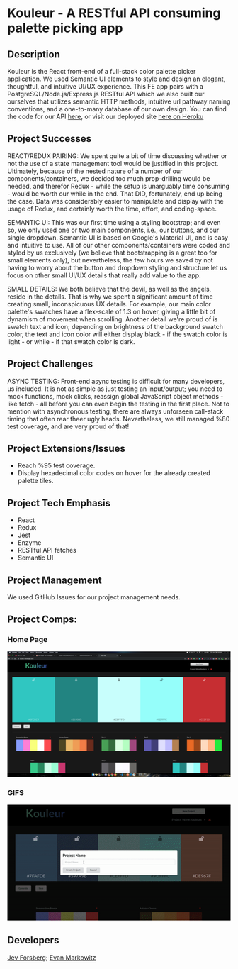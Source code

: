 # Kouleur - A RESTful API consuming palette picking app

## Description

Kouleur is the React front-end of a full-stack color palette picker application. We used Semantic UI elements to style and design an elegant, thoughtful, and intuitive UI/UX experience. This FE app pairs with a PostgreSQL/Node.js/Express.js RESTful API which we also built our ourselves that utilizes semantic HTTP methods, intuitive url pathway naming conventions, and a one-to-many database of our own design. You can find the code for our API [here](https://github.com/baldm0mma/kouleur-api), or visit our deployed site [here on Heroku](https://kouleur.herokuapp.com/)

## Project Successes

REACT/REDUX PAIRING: We spent quite a bit of time discussing whether or not the use of a state management tool would be justified in this project. Ultimately, because of the nested nature of a number of our components/containers, we decided too much prop-drilling would be needed, and therefor Redux - while the setup is unarguably time consuming - would be worth our while in the end. That DID, fortunately, end up being the case. Data was considerably easier to manipulate and display with the usage of Redux, and certainly worth the time, effort, and coding-space.

SEMANTIC UI: This was our first time using a styling bootstrap; and even so, we only used one or two main components, i.e., our buttons, and our single dropdown. Semantic UI is based on Google's Material UI, and is easy and intuitive to use. All of our other components/containers were coded and styled by us exclusively (we believe that bootstrapping is a great too for small elements only), but nevertheless, the few hours we saved by not having to worry about the button and dropdown styling and structure let us focus on other small UI/UX details that really add value to the app.

SMALL DETAILS: We both believe that the devil, as well as the angels, reside in the details. That is why we spent a significant amount of time creating small, inconspicuous UX details. For example, our main color palette's swatches have a flex-scale of 1.3 on hover, giving a little bit of dynamism of movement when scrolling. Another detail we're proud of is swatch text and icon; depending on brightness of the background swatch color, the text and icon color will either display black - if the swatch color is light -  or while - if that swatch color is dark.

## Project Challenges

ASYNC TESTING: Front-end async testing is difficult for many developers, us included. It is not as simple as just testing an input/output; you need to mock functions, mock clicks, reassign global JavaScript object methods - like fetch - all before you can even begin the testing in the first place. Not to mention with asynchronous testing, there are always unforseen call-stack timing that often rear theer ugly heads. Nevertheless, we still managed %80 test coverage, and are very proud of that!

## Project Extensions/Issues

* Reach %95 test coverage.
* Display hexadecimal color codes on hover for the already created palette tiles.

## Project Tech Emphasis

* React
* Redux
* Jest
* Enzyme
* RESTful API fetches
* Semantic UI

## Project Management

We used GitHub Issues for our project management needs.

## Project Comps:

### Home Page

![Main Page](./assets/Kouleur-FE-Main-Screen.png)

### GIFS

![In Action](./assets/Kouleur.gif)

## Developers

[Jev Forsberg](https://github.com/baldm0mma/); [Evan Markowitz](https://github.com/evanmarkowitz)
